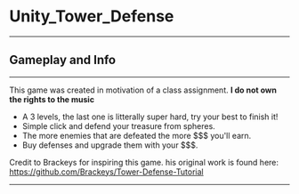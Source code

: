 # Unity_Tower_Defense
***********************************************************************************************************************************************************************************
## Gameplay and Info
***********************************************************************************************************************************************************************************
This game was created in motivation of a class assignment.
**I do not own the rights to the music**

- A 3 levels, the last one is litterally super hard, try your best to finish it!
- Simple click and defend your treasure from spheres.
- The more enemies that are defeated the more $$$ you'll earn. 
- Buy defenses and upgrade them with your $$$.


Credit to Brackeys for inspiring this game.
his original work is found here:
https://github.com/Brackeys/Tower-Defense-Tutorial
***********************************************************************************************************************************************************************************
